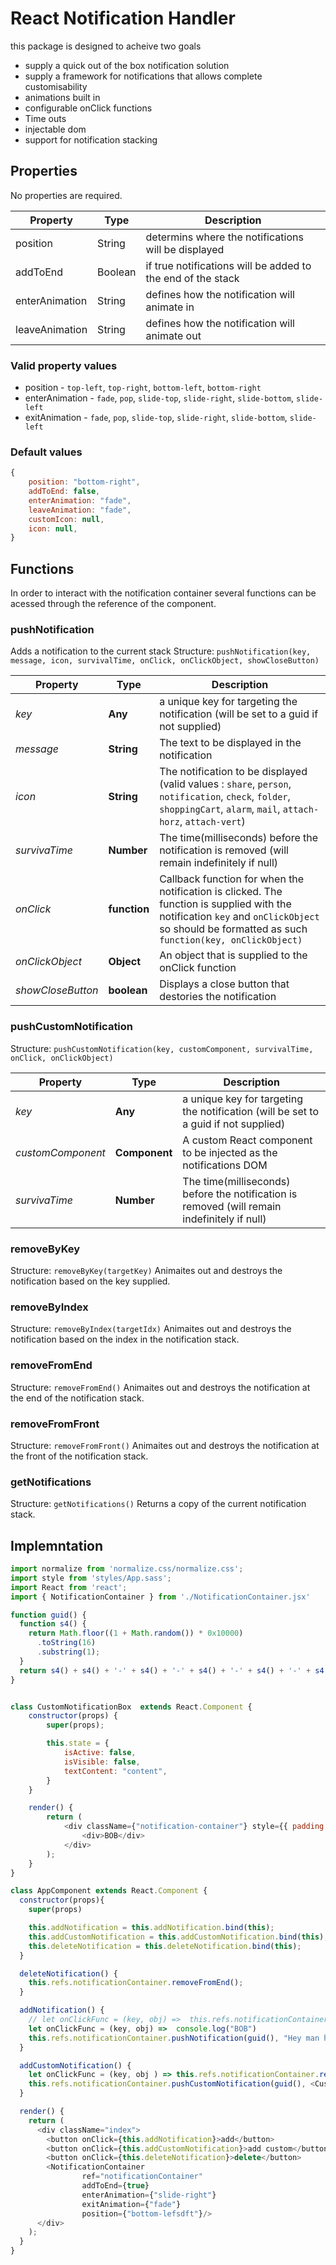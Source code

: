 # React Notification Handler
this package is designed to acheive two goals 
- supply a quick out of the box notification solution 
- supply a framework for notifications that allows complete customisability
- animations built in
- configurable onClick functions 
- Time outs  
- injectable dom 
- support for notification stacking

## Properties 
No properties are required.

| Property | Type | Description |
| -------- | ---- | ----------- |
| position | String | determins where the notifications will be displayed |
| addToEnd | Boolean | if true notifications will be added to the end of the stack |
| enterAnimation | String | defines how the notification will animate in |
| leaveAnimation | String | defines how the notification will animate out |

### Valid property values
* position - `top-left`, `top-right`, `bottom-left`, `bottom-right`
* enterAnimation - `fade`, `pop`, `slide-top`, `slide-right`, `slide-bottom`, `slide-left`
* exitAnimation - `fade`, `pop`, `slide-top`, `slide-right`, `slide-bottom`, `slide-left`

### Default values
```javascript
{
	position: "bottom-right",
	addToEnd: false,		
	enterAnimation: "fade",		
	leaveAnimation: "fade",
    customIcon: null,
    icon: null,
}
```

## Functions 
In order to interact with the notification container several functions can be acessed through the reference of the component.

### pushNotification
Adds a notification to the current stack
Structure: `pushNotification(key, message, icon, survivalTime, onClick, onClickObject, showCloseButton)`

| Property | Type | Description |
| -------- | ---- | ----------- |
| *key* | **Any** | a unique key for targeting the notification (will be set to a guid if not supplied) |
| *message* | **String** | The text to be displayed in the notification |
| *icon* | **String** |  The notification to be displayed (valid values : `share`, `person`, `notification`, `check`, `folder`, `shoppingCart`, `alarm`, `mail`, `attach-horz`, `attach-vert`) |
| *survivaTime* | **Number** | The time(milliseconds) before the notification is removed (will remain indefinitely if null) |
| *onClick* | **function** | Callback function for when the notification is clicked. The function is supplied with the notification `key` and `onClickObject` so should be formatted as such `function(key, onClickObject)`  |
| *onClickObject* | **Object** | An object that is supplied to the onClick function |
| *showCloseButton* | **boolean** | Displays a close button that destories the notification |


### pushCustomNotification
Structure: `pushCustomNotification(key, customComponent, survivalTime, onClick, onClickObject)`

| Property | Type | Description |
| -------- | ---- | ----------- |
| *key* | **Any** | a unique key for targeting the notification (will be set to a guid if not supplied) |
| *customComponent* | **Component** | A custom React component to be injected as the notifications DOM |
| *survivaTime* | **Number** | The time(milliseconds) before the notification is removed (will remain indefinitely if null) |

### removeByKey
Structure: `removeByKey(targetKey)`
Animaites out and destroys the notification based on the key supplied.

### removeByIndex
Structure: `removeByIndex(targetIdx)`
Animaites out and destroys the notification based on the index in the notification stack.

### removeFromEnd
Structure: `removeFromEnd()`
Animaites out and destroys the notification at the end of the notification stack.

### removeFromFront
Structure: `removeFromFront()`
Animaites out and destroys the notification at the front of the notification stack.

### getNotifications
Structure: `getNotifications()`
Returns a copy of the current notification stack.


## Implemntation
```javascript
import normalize from 'normalize.css/normalize.css';
import style from 'styles/App.sass';
import React from 'react';
import { NotificationContainer } from './NotificationContainer.jsx'

function guid() {
  function s4() {
    return Math.floor((1 + Math.random()) * 0x10000)
      .toString(16)
      .substring(1);
  }
  return s4() + s4() + '-' + s4() + '-' + s4() + '-' + s4() + '-' + s4() + s4() + s4();
}


class CustomNotificationBox  extends React.Component {
	constructor(props) {
		super(props);

		this.state = {
			isActive: false,
			isVisible: false,
			textContent: "content",
		}
	}

	render() {
		return (
			<div className={"notification-container"} style={{ padding: "50px", display: "block", background: "blue" }}>
				<div>BOB</div>
			</div>
		);
	}
}

class AppComponent extends React.Component {
  constructor(props){
  	super(props)

  	this.addNotification = this.addNotification.bind(this);
  	this.addCustomNotification = this.addCustomNotification.bind(this);
  	this.deleteNotification = this.deleteNotification.bind(this);
  }

  deleteNotification() {
  	this.refs.notificationContainer.removeFromEnd();
  }

  addNotification() {
  	// let onClickFunc = (key, obj) =>  this.refs.notificationContainer.removeByKey(key)
  	let onClickFunc = (key, obj) =>  console.log("BOB")
  	this.refs.notificationContainer.pushNotification(guid(), "Hey man how is spask sdfsdf sdfsdf sdfsdf sdfsdf sdfd ask", null , null, onClickFunc, {data: "TEST"}, true);
  }

  addCustomNotification() {
  	let onClickFunc = (key, obj ) => this.refs.notificationContainer.removeByKey(key)
  	this.refs.notificationContainer.pushCustomNotification(guid(), <CustomNotificationBox />, null, onClickFunc, { data: "TEST"});
  }

  render() {
    return (
      <div className="index">
        <button onClick={this.addNotification}>add</button>
        <button onClick={this.addCustomNotification}>add custom</button>
        <button onClick={this.deleteNotification}>delete</button>
        <NotificationContainer 
        		ref="notificationContainer"
        		addToEnd={true}
        		enterAnimation={"slide-right"}
        		exitAnimation={"fade"} 
        		position={"bottom-lefsdft"}/>       
      </div>
    );
  }
}
```
